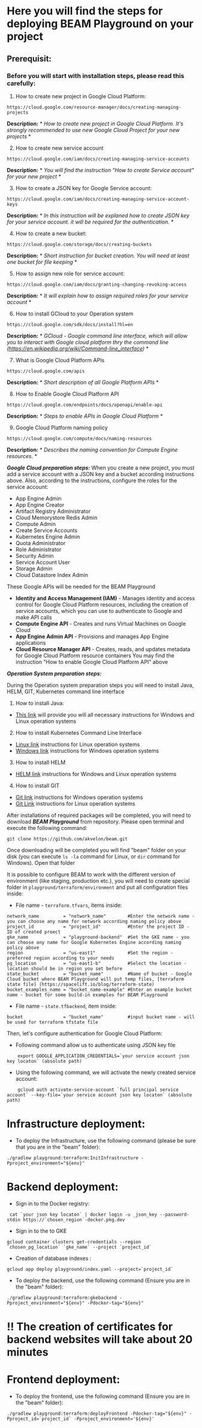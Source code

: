 <!--
    Licensed to the Apache Software Foundation (ASF) under one
    or more contributor license agreements.  See the NOTICE file
    distributed with this work for additional information
    regarding copyright ownership.  The ASF licenses this file
    to you under the Apache License, Version 2.0 (the
    "License"); you may not use this file except in compliance
    with the License.  You may obtain a copy of the License at

      http://www.apache.org/licenses/LICENSE-2.0

    Unless required by applicable law or agreed to in writing,
    software distributed under the License is distributed on an
    "AS IS" BASIS, WITHOUT WARRANTIES OR CONDITIONS OF ANY
    KIND, either express or implied.  See the License for the
    specific language governing permissions and limitations
    under the License.
-->
# Here you will find the steps for deploying BEAM Playground on your project

## Prerequisit:

### Before you will start with installation steps, please read this carefully:
1. How to create new project in Google Cloud Platform:
```
https://cloud.google.com/resource-manager/docs/creating-managing-projects
```
**Description:** * *How to create new project in Google Cloud Platform. It's strongly recommended to use new Google Cloud Project for your new projects* *

2. How to create new service account
```
https://cloud.google.com/iam/docs/creating-managing-service-accounts
```
**Description:** * *You will find the instruction "How to create Service account" for your new project* *

3. How to create a JSON key for Google Service account:
```
https://cloud.google.com/iam/docs/creating-managing-service-account-keys
```
**Description:** * *In this instruction will be explaned how to create JSON key for your service account. it will be required for the authentication.* *

4. How to create a new bucket:
```
https://cloud.google.com/storage/docs/creating-buckets
```
**Description:** * *Short instruction for bucket creation. You will need at least one bucket for file keeping* *

5. How to assign new role for service account:
```
https://cloud.google.com/iam/docs/granting-changing-revoking-access
```
**Description:** * *It will explain how to assign required roles for your service account* *

6. How to install GCloud to your Operation system
```
https://cloud.google.com/sdk/docs/install?hl=en
```
**Description:** * *GCloud - Google command line interface, which will allow you to interact with Google cloud platform thry the command line (https://en.wikipedia.org/wiki/Command-line_interface)* *

7. What is Google Cloud Platform APIs
```
https://cloud.google.com/apis
```
**Description:** * *Short description of all Google Platform APIs* *

8. How to Enable Google Cloud Platform API
```
https://cloud.google.com/endpoints/docs/openapi/enable-api
```
**Description:** * *Steps to enable APIs in Google Cloud Platform* *

9. Google Cloud Platform naming policy
```
https://cloud.google.com/compute/docs/naming-resources
```
**Description:** * *Describes the naming convention for Compute Engine resources.* *

***Google Cloud preparation steps:***
When you create a new project, you must add a service account with a JSON key and a bucket according instructions above. Also, according to the instructions, configure the roles for the service account:
   - App Engine Admin
   - App Engine Creator
   - Artifact Registry Administrator
   - Cloud Memorystore Redis Admin
   - Compute Admin
   - Create Service Accounts
   - Kubernetes Engine Admin
   - Quota Administrator
   - Role Administrator
   - Security Admin
   - Service Account User
   - Storage Admin
   - Cloud Datastore Index Admin

These Google APIs will be needed for the BEAM Playground
   - **Identity and Access Management (IAM)** - Manages identity and access control for Google Cloud Platform resources, including the creation of service accounts, which you can use to authenticate to Google and make API calls
   - **Compute Engine API** - Creates and runs Virtual Machines on Google Cloud
   - **App Engine Admin API** - Provisions and manages App Engine applications
   - **Cloud Resource Manager API** - Creates, reads, and updates metadata for Google Cloud Platform resource containers
You may find the instruction "How to enable Google Cloud Platform API" above

***Operation System preparation steps:***

During the Operation system preparation steps you will need to install Java, HELM, GIT, Kubernetes command line interface

1. How to install Java:
* [This link](https://adoptopenjdk.net/) will provide you will all necessary instructions for Windows and Linux operation systems

2. How to install Kubernetes Command Line Interface
* [Linux link](https://kubernetes.io/docs/tasks/tools/install-kubectl-linux/) instructions for Linux operation systems
* [Windows link](https://kubernetes.io/docs/tasks/tools/install-kubectl-windows/) instructions for Windows operation systems

3. How to install HELM
* [HELM link](https://helm.sh/docs/intro/install/) instructions for Windows and Linux operation systems

4. How to install GIT
* [Git link](https://git-scm.com/download/win) instructions for Windows operation systems
* [Git Link](https://git-scm.com/download/linux) instructions for Linux operation systems

After installations of required packages will be completed, you will need to download ***BEAM Playground*** from repository. Please open terminal and execute the following command:

`git clone https://github.com/akvelon/beam.git`

Once downloading will be completed you will find "beam" folder on your disk (you can execute `ls -la` command for Linux, or `dir` command for Windows). Open that folder

It is possible to configure BEAM to work with the different version of environment (like staging, production etc.), you will need to create special folder in `playground/terraform/environment` and put all configuration files inside:
* File name - `terraform.tfvars`, items inside:
```
network_name         = "network_name"        #Enter the network name - you can choose any name for network according naming policy above
project_id           = "project_id"          #Enter the project ID - ID of created proect
gke_name             = "playground-backend"  #Set the GKE name - you can choose any name for Google Kubernetes Engine according naming policy above
region               = "us-east1"            #Set the region - preferred region according to your needs
pg_location          = "us-east1-b"          #Select the location - location should be in region you set before
state_bucket         = "bucket_name"         #Name of bucket - Google Cloud bucket where BEAM Playground will put temp files, [terraform state file] (https://spacelift.io/blog/terraform-state)
bucket_examples_name = "bucket_name-example" #Enter an example bucket name - bucket for some build-in examples for BEAM Playground
```
* File name - `state.tfbackend`, item inside:
```
bucket               = "bucket_name"         #input bucket name - will be used for terraform tfstate file
```
Then, let's configure authentication for Google Cloud Platform:

* Following command allow us to authenticate using JSON key file
```
    export GOOGLE_APPLICATION_CREDENTIALS=`your service account json key locaton` (absolute path)
```
* Using the following command, we will activate the newly created service account:
```
    gcloud auth activate-service-account `full principal service account` --key-file=`your service account json key locaton` (absolute path)
```

# Infrastructure deployment:
* To deploy the Infrastructure, use the following command (please be sure that you are in the "beam" folder):
```
./gradlew playground:terraform:InitInfrastructure -Pproject_environment="${env}"
```
# Backend deployment:
* Sign in to the Docker registry:
```
 cat `your json key locaton` | docker login -u _json_key --password-stdin https://`chosen_region`-docker.pkg.dev
```
* Sign in to the to GKE
```
gcloud container clusters get-credentials --region `chosen_pg_location` `gke_name` --project `project_id`
```
* Creation of database indexes :
```
gcloud app deploy playground/index.yaml --project=`project_id`
```
* To deploy the backend, use the following command (Ensure you are in the "beam" folder):
```
./gradlew playground:terraform:gkebackend -Pproject_environment="${env}" -Pdocker-tag="${env}"
```
# !! The creation of certificates for backend websites will take about 20 minutes
# Frontend deployment:
* To deploy the frontend, use the following command (Ensure you are in the "beam" folder):
```
./gradlew playground:terraform:deployFrontend -Pdocker-tag="${env}" -Pproject_id=`project_id` -Pproject_environment='${env}'
```
